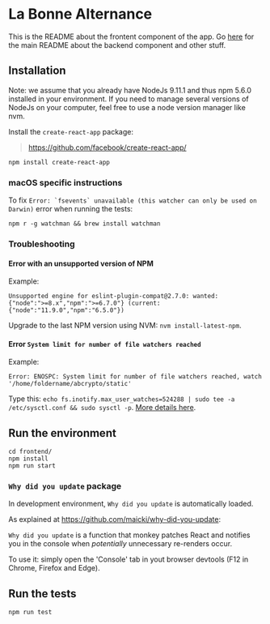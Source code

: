 # La Bonne Alternance

This is the README about the frontent component of the app. Go [here](https://github.com/StartupsPoleEmploi/labonnealternance) for the main README about the backend component and other stuff.

## Installation

Note: we assume that you already have NodeJs 9.11.1 and thus npm 5.6.0 installed in your environment. If you need to manage several versions of NodeJs on your computer, feel free to use a node version manager like nvm.

Install the `create-react-app` package:

> https://github.com/facebook/create-react-app/

    npm install create-react-app

### macOS specific instructions

To fix ``Error: `fsevents` unavailable (this watcher can only be used on Darwin)`` error when running the tests:

    npm r -g watchman && brew install watchman

### Troubleshooting


#### Error with an unsupported version of NPM

Example:
```
Unsupported engine for eslint-plugin-compat@2.7.0: wanted: {"node":">=8.x","npm":">=6.7.0"} (current: {"node":"11.9.0","npm":"6.5.0"})
```

Upgrade to the last NPM version using NVM: `nvm install-latest-npm`.




#### Error `System limit for number of file watchers reached`

Example:

```
Error: ENOSPC: System limit for number of file watchers reached, watch '/home/foldername/abcrypto/static'
```

Type this: `echo fs.inotify.max_user_watches=524288 | sudo tee -a /etc/sysctl.conf && sudo sysctl -p`.
[More details here](https://github.com/gatsbyjs/gatsby/issues/11406).


## Run the environment

    cd frontend/
    npm install
    npm run start

### `Why did you update` package

In development environment, `Why did you update` is automatically loaded.

As explained at https://github.com/maicki/why-did-you-update:

`Why did you update` is a function that monkey patches React and notifies you in the console when *potentially* unnecessary re-renders occur.

To use it: simply open the 'Console' tab in yout browser devtools (F12 in Chrome, Firefox and Edge).

## Run the tests

    npm run test
